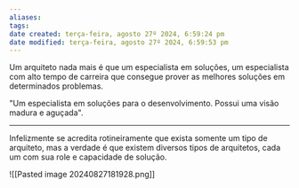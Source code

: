 ```yaml
---
aliases: 
tags: 
date created: terça-feira, agosto 27º 2024, 6:59:24 pm
date modified: terça-feira, agosto 27º 2024, 6:59:53 pm
---
```

Um arquiteto nada mais é que um especialista em soluções, um especialista com alto tempo de carreira que consegue prover as melhores soluções em determinados problemas.

"Um especialista em soluções para o desenvolvimento. Possui uma visão madura e aguçada".

---

Infelizmente se acredita rotineiramente que exista somente um tipo de arquiteto, mas a verdade é que existem diversos tipos de arquitetos, cada um com sua role e capacidade de solução.

![[Pasted image 20240827181928.png]]